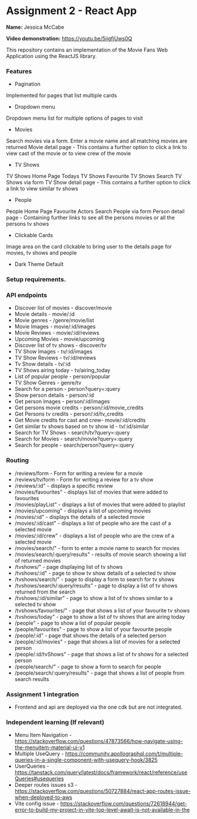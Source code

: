 # Assignment 2 - React App 

__Name:__ Jessica McCabe

__Video demonstration:__ https://youtu.be/5ijgfjUws0Q

This repository contains an implementation of the Movie Fans Web Application using the ReactJS library. 

### Features

+ Pagination 

Implemented for pages that list multiple cards 

+ Dropdown menu

Dropdown menu list for multiple options of pages to visit

+ Movies

Search movies via a form. Enter a movie name and all matching movies are returned
Movie detail page - This contains a further option to click a link to view cast of the movie or to view crew of the movie

+ TV Shows

TV Shows Home Page 
Todays TV Shows
Favourite TV Shows
Search TV Shows via form
TV Show detail page - This contains a further option to click a link to view similar tv shows

+ People

People Home Page
Favourite Actors
Search People via form
Person detail page - Containing further links to see all the persons movies or all the persons tv shows

+ Clickable Cards

Image area on the card clickable to bring user to the details page for movies, tv shows and people

+ Dark Theme Default

### Setup requirements.



### API endpoints




+ Discover list of movies - discover/movie
+ Movie details - movie/:id
+ Movie genres - /genre/movie/list
+ Movie Images - movie/:id/images
+ Movie Reviews - movie/:id/reviews
+ Upcoming Movies - movie/upcoming
+ Discover list of tv shows - discover/tv
+ TV Show Images - tv/:id/images
+ TV Show Reviews - tv/:id/reviews
+ Tv Show details - tv/:id
+ TV Shows  airing today - tv/airing_today
+ List of popular people - person/popular
+ TV Show Genres - genre/tv
+ Search for a person - person?query=:query
+ Show person details - person/:id
+ Get person images - person/:id/images
+ Get persons movie credits - person/:id/movie_credits
+ Get Persons tv credits - person/:id/tv_credits
+ Get Movie credits for cast and crew- movie/:id/credits
+ Get similar tv shows based on tv show id - tv/:id/similar
+ Search for TV Shows - search/tv?query=:query
+ Search for Movies - search/movie?query=:query
+ Search for people - search/person?query=:query


### Routing


+ /reviews/form - Form for writing a review for a movie
+ /reviews/tv/form - Form for writing a review for a tv show
+ /reviews/:id" - displays a specific review
+ /movies/favourites" - displays list of movies that were added to favourites
+ /movies/playList" - displays a list of movies that were added to playlist
+ /movies/upcoming" - displays a list of upcoming movies
+ /movies/:id" - displays the details of a selected movie
+ /movies/:id/cast" - displays a list of people who are the cast of a selected movie
+ /movies/:id/crew" - displays a list of people who are the crew of a selected movie
+ /movies/search/" - form to enter a movie name to search for movies
+ /movies/search/:query/results" - results of movie search showing a list of returned movies
+ /tvshows/" - page displaying list of tv shows
+ /tvshows/:id" - page to show tv show details of a selected tv show
+ /tvshows/search/" - page to display a form to search for tv shows
+ /tvshows/search/:query/results" - page to display a list of tv shows returned from the search
+ /tvshows/:id/similar" - page to show a list of tv shows similar to a selected tv show
+ /tvshows/favourites/" - page that shows a list of your favourite tv shows
+ /tvshows/today" - page to show a list of tv shows that are airing today
+ /people" - page to show a list of popular people
+ /people/favourites" - page to show a list of your favourite people
+ /people/:id" - page that shows the details of a selected person
+ /people/:id/movies" - page that shows a list of movies for a selected person 
+ /people/:id/tvShows" - page that shows a list of tv shows for a selected person
+ /people/search/" - page to show a form to search for people
+ /people/search/:query/results" - page that shows a list of people from search results



### Assignment 1 integration



+ Frontend and api are deployed via the one cdk but are not integrated.

### Independent learning (If relevant)



+  Menu Item Navigation - https://stackoverflow.com/questions/47873566/how-navigate-using-the-menuitem-material-ui-v1
+  Multiple UseQuery - https://community.apollographql.com/t/multiple-queries-in-a-single-component-with-usequery-hook/3825
+  UserQueries - https://tanstack.com/query/latest/docs/framework/react/reference/useQueries#usequeries
+  Deeper routes issues s3 - https://stackoverflow.com/questions/50727884/react-app-routes-issue-when-deployed-to-aws
+  Vite config issue - https://stackoverflow.com/questions/72618944/get-error-to-build-my-project-in-vite-top-level-await-is-not-available-in-the
